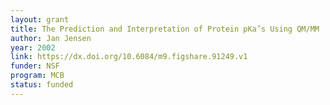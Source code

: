 ```yaml
---
layout: grant
title: The Prediction and Interpretation of Protein pKa’s Using QM/MM
author: Jan Jensen
year: 2002
link: https://dx.doi.org/10.6084/m9.figshare.91249.v1
funder: NSF
program: MCB
status: funded
---
```

